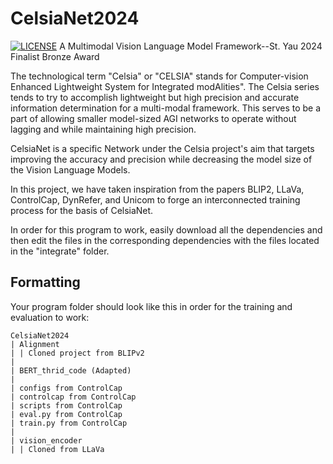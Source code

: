 # CelsiaNet2024
[![LICENSE](https://img.shields.io/github/license/vasgaowei/ts-cam.svg)](LICENSE)
A Multimodal Vision Language Model Framework--St. Yau 2024 Finalist Bronze Award

The technological term "Celsia" or "CELSIA" stands for Computer-vision Enhanced Lightweight System for Integrated modAlities". The Celsia series tends to try to accomplish lightweight but high precision and accurate information determination for a multi-modal framework. This serves to be a part of allowing smaller model-sized AGI networks to operate without lagging and while maintaining high precision. 

CelsiaNet is a specific Network under the Celsia project's aim that targets improving the accuracy and precision while decreasing the model size of the Vision Language Models. 

In this project, we have taken inspiration from the papers BLIP2, LLaVa, ControlCap, DynRefer, and Unicom to forge an interconnected training process for the basis of CelsiaNet.


In order for this program to work, easily download all the dependencies and then edit the files in the corresponding dependencies with the files located in the "integrate" folder. 

## Formatting
Your program folder should look like this in order for the training and evaluation to work:
```
CelsiaNet2024
| Alignment
| | Cloned project from BLIPv2
|
| BERT_thrid_code (Adapted)
|
| configs from ControlCap
| controlcap from ControlCap
| scripts from ControlCap
| eval.py from ControlCap
| train.py from ControlCap
|
| vision_encoder
| | Cloned from LLaVa
```


